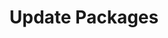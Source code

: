 ---
sidebar_position: 3
title: "Update Packages"
sidebar_label: "Update Packages"
description: "Update software packages in Alpine Linux environments - upgrade packages with apk, update system software, apply package updates, and maintain current versions."
keywords:
  - "alpine update packages"
  - "apk upgrade"
  - "package updates"
  - "software updates"
  - "apk update"
tags:
  - alpine
  - update-packages
  - apk-upgrade
  - package-updates
  - software-updates
slug: /linux/alpine/software/package-management/update-packages
---